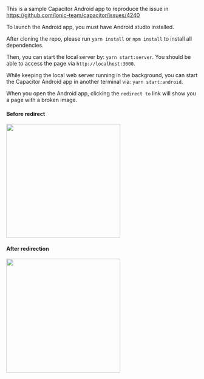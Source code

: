 This is a sample Capacitor Android app to reproduce the issue in https://github.com/ionic-team/capacitor/issues/4240

To launch the Android app, you must have Android studio installed.

After cloning the repo, please run `yarn install` or `npm install` to install all dependencies.

Then, you can start the local server by: `yarn start:server`. You should be able to access the page via `http://localhost:3000`.

While keeping the local web server running in the background, you can start the Capacitor Android app in another terminal via: `yarn start:android`.

When you open the Android app, clicking the `redirect to` link will show you a page with a broken image.

#### Before redirect

<img src="https://i.ibb.co/Czysxjs/Screen-Shot-2021-02-24-at-4-31-21-pm.png" width="300px" >

#### After redirection

<img src="https://i.ibb.co/rxCQdWv/Screen-Shot-2021-02-24-at-4-31-30-pm.png" width="300px" >
